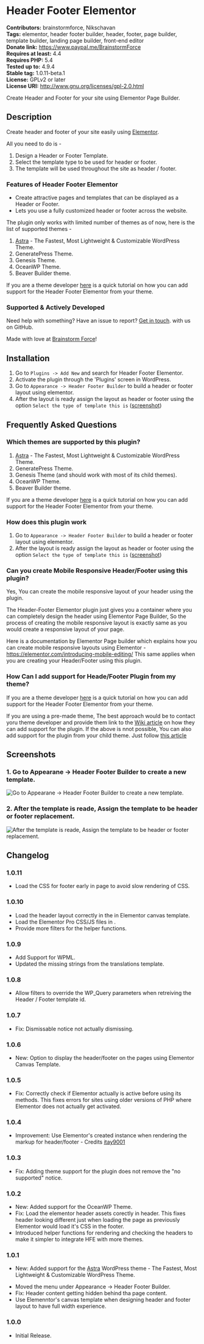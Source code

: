 # Header Footer Elementor #
**Contributors:** brainstormforce, Nikschavan  
**Tags:** elementor, header footer builder, header, footer, page builder, template builder, landing page builder, front-end editor  
**Donate link:** https://www.paypal.me/BrainstormForce  
**Requires at least:** 4.4  
**Requires PHP:** 5.4  
**Tested up to:** 4.9.4  
**Stable tag:** 1.0.11-beta.1  
**License:** GPLv2 or later  
**License URI:** http://www.gnu.org/licenses/gpl-2.0.html  

Create Header and Footer for your site using Elementor Page Builder.

## Description ##

Create header and footer of your site easily using [Elementor](https://goo.gl/qhDrbf "Elementor").

All you need to do is -

1. Design a Header or Footer Template.
2. Select the template type to be used for header or footer.
3. The template will be used throughout the site as header / footer.

### Features of Header Footer Elementor ###

- Create attractive pages and templates that can be displayed as a Header or Footer.
- Lets you use a fully customized header or footer across the website.

The plugin only works with limited number of themes as of now, here is the list of supported themes - 

1. <a href="https://wpastra.com/?utm_source=wp-repo&utm_campaign=header-footer-elementor&utm_medium=description&bsf=162">Astra</a> - The Fastest, Most Lightweight &amp; Customizable WordPress Theme.
2. GeneratePress Theme.
3. Genesis Theme.
4. OceanWP Theme.
5. Beaver Builder theme.

If you are a theme developer <a href="https://github.com/Nikschavan/header-footer-elementor/wiki/Adding-Header-Footer-Elementor-support-for-your-theme">here</a> is a quick tutorial on how you can add support for the Header Footer Elementor from your theme.


### Supported & Actively Developed ###
Need help with something? Have an issue to report? [Get in touch](https://github.com/Nikschavan/header-footer-elementor "Header Footer elementor on GitHub"). with us on GitHub.

Made with love at <a href="https://www.brainstormforce.com/?utm_source=wp-repo&utm_campaign=header-footer-elementor&utm_medium=description">Brainstorm Force</a>!

## Installation ##

1. Go to `Plugins -> Add New` and search for Header Footer Elementor.
1. Activate the plugin through the 'Plugins' screen in WordPress.
1. Go to `Appearance -> Header Footer Builder` to build a header or footer layout using elementor.
1. After the layout is ready assign the layout as header or footer using the option `Select the type of template this is` (<a href="https://cloudup.com/clK2sPg9nXK+">screenshot</a>)

## Frequently Asked Questions ##

### Which themes are supported by this plugin? ###

1. <a href="https://wpastra.com/?utm_source=wp-repo&utm_campaign=header-footer-elementor&utm_medium=description&bsf=162">Astra</a> - The Fastest, Most Lightweight &amp; Customizable WordPress Theme.
2. GeneratePress Theme.
3. Genesis Theme (and should work with most of its child themes).
4. OceanWP Theme.
5. Beaver Builder theme.

If you are a theme developer <a href="https://github.com/Nikschavan/header-footer-elementor/wiki/Adding-Header-Footer-Elementor-support-for-your-theme">here</a> is a quick tutorial on how you can add support for the Header Footer Elementor from your theme.

### How does this plugin work ###

1. Go to `Appearance -> Header Footer Builder` to build a header or footer layout using elementor.
1. After the layout is ready assign the layout as header or footer using the option `Select the type of template this is` (<a href="https://cloudup.com/clK2sPg9nXK+">screenshot</a>)

### Can you create Mobile Responsive Header/Footer using this plugin? ###

Yes, You can create the mobile responsive layout of your header using the plugin.  

The Header-Footer Elementor plugin just gives you a container where you can completely design the header using Elementor Page Builder, So the process of creating the mobile responsive layout is exactly same as you would create a responsive layout of your page.

Here is a documentation by Elementor Page builder which explains how you can create mobile responsive layouts using Elementor - <a href="https://elementor.com/introducing-mobile-editing/">https://elementor.com/introducing-mobile-editing/</a>
This same applies when you are creating your Header/Footer using this plugin.

### How Can I add support for Heade/Footer Plugin from my theme? ###

If you are a theme developer <a href="https://github.com/Nikschavan/header-footer-elementor/wiki/Adding-Header-Footer-Elementor-support-for-your-theme">here</a> is a quick tutorial on how you can add support for the Header Footer Elementor from your theme.

If you are using a pre-made theme, The best approach would be to contact yoru theme developer and provide them link to the <a href="https://github.com/Nikschavan/header-footer-elementor/wiki/Adding-Header-Footer-Elementor-support-for-your-theme">Wiki article</a> on how they can add support for the plugin. 
If the above is nnot possible, You can also add support for the plugin from your child theme. Just follow <a href="https://github.com/Nikschavan/header-footer-elementor/wiki/Add-support-to-Header-Footer-Elementor-from-the-Child-Theme">this article</a>


## Screenshots ##

### 1. Go to Appearane -> Header Footer Builder to create a new template. ###
![Go to Appearane -> Header Footer Builder to create a new template.](http://ps.w.org/header-footer-elementor/assets/screenshot-1.png)

### 2. After the template is reade, Assign the template to be header or footer replacement. ###
![After the template is reade, Assign the template to be header or footer replacement.](http://ps.w.org/header-footer-elementor/assets/screenshot-2.png)


## Changelog ##

### 1.0.11 ###
- Load the CSS for footer early in page to avoid slow rendering of CSS.

### 1.0.10 ###
- Load the header layout correctly in the <body> in Elementor canvas template.
- Load the Elementor Pro CSS/JS files in <head>.
- Provide more filters for the helper functions.

### 1.0.9 ###
- Add Support for WPML.
- Updated the missing strings from the translations template.

### 1.0.8 ###
- Allow filters to override the WP_Query parameters when retreiving the Header / Footer template id.

### 1.0.7 ###
- Fix: Dismissable notice not actually dismissing.

### 1.0.6 ###
- New: Option to display the header/footer on the pages using Elementor Canvas Template.

### 1.0.5 ###
- Fix: Correctly check if Elementor actually is active before using its methods. This fixes errors for sites using older versions of PHP where Elementor does not actually get activated.

### 1.0.4 ###
- Improvement: Use Elementor's created instance when rendering the markup for header/footer - Credits <a href="https://github.com/itay9001">itay9001</a>

### 1.0.3 ###
- Fix: Adding theme support for the plugin does not remove the "no supported" notice.

### 1.0.2 ###
- New: Added support for the OceanWP Theme.
- Fix: Load the elementor header assets corectly in header. This fixes header looking different just when loading the page as previously Elementor would load it's CSS in the footer.
- Introduced helper functions for rendering and checking the headers to make it simpler to integrate HFE with more themes.

### 1.0.1 ###
- New: Added support for the <a href="https://wpastra.com/?utm_source=wp-repo&utm_campaign=bb-header-footer&utm_medium=description-changelog">Astra</a> WordPress theme - The Fastest, Most Lightweight &amp; Customizable WordPress Theme.
* Moved the menu under Appearance -> Header Footer Builder.
* Fix: Header content getting hidden behind tha page content.
* Use Elemenntor's canvas template when designing header and footer layout to have full width experience.

### 1.0.0 ###
* Initial Release.
